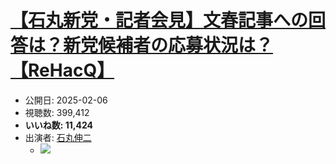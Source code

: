 # [【石丸新党・記者会見】文春記事への回答は？新党候補者の応募状況は？【ReHacQ】](https://www.youtube.com/watch?v=6ahRaMRG95U)
-   公開日: 2025-02-06
-   視聴数: 399,412
-   **いいね数: 11,424**
-   出演者: [石丸伸二](/rehacq_fan/people/石丸伸二 "wikilink")
    - [![](https://img.youtube.com/vi/6ahRaMRG95U/hqdefault.jpg)](https://www.youtube.com/watch?v=6ahRaMRG95U)
